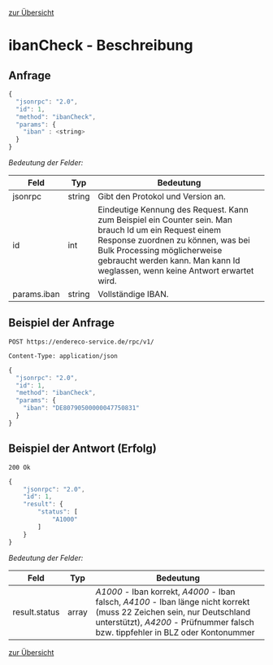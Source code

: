 [zur Übersicht](../readme.md)

# ibanCheck - Beschreibung

## Anfrage

```javascript
{
  "jsonrpc": "2.0",
  "id": 1,
  "method": "ibanCheck",
  "params": {
    "iban" : <string>
  }  
}
```

*Bedeutung der Felder:*

| Feld | Typ | Bedeutung |
| ---- | --- | --------- |
| jsonrpc | string | Gibt den Protokol und Version an. |
| id | int | Eindeutige Kennung des Request. Kann zum Beispiel ein Counter sein. Man brauch Id um ein Request einem Response zuordnen zu können, was bei Bulk Processing möglicherweise gebraucht werden kann. Man kann Id weglassen, wenn keine Antwort erwartet wird. |
| params.iban | string | Vollständige IBAN. |

## Beispiel der Anfrage

```
POST https://endereco-service.de/rpc/v1/

Content-Type: application/json
```

```javascript
{
  "jsonrpc": "2.0",
  "id": 1,
  "method": "ibanCheck",
  "params": {
    "iban": "DE80790500000047750831"
  }
}
```

## Beispiel der Antwort (Erfolg)

```
200 Ok
```

```javascript
{
    "jsonrpc": "2.0",
    "id": 1,
    "result": {
        "status": [
            "A1000"
        ]
    }
}
```

*Bedeutung der Felder:*

| Feld | Typ | Bedeutung |
| ---- | --- | --------- |
| result.status | array | *A1000* - Iban korrekt, *A4000* - Iban falsch, *A4100* - Iban länge nicht korrekt (muss 22 Zeichen sein, nur Deutschland unterstützt), *A4200* - Prüfnummer falsch bzw. tippfehler in BLZ oder Kontonummer |

[zur Übersicht](../readme.md)
